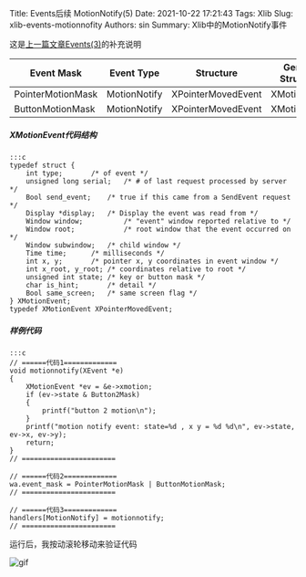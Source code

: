 Title: Events后续 MotionNotify(5)
Date: 2021-10-22 17:21:43
Tags: Xlib
Slug: xlib-events-motionnofity
Authors: sin
Summary: Xlib中的MotionNotify事件

这是[上一篇文章Events(3)](http://www.lithum.tech/index.php/archives/29/)的补充说明



| **Event Mask**    | **Event Type** | **Structure**      | **Generic Structure** |
| ----------------- | -------------- | ------------------ | --------------------- |
| PointerMotionMask | MotionNotify   | XPointerMovedEvent | XMotionEvent          |
| ButtonMotionMask  | MotionNotify   | XPointerMovedEvent | XMotionEvent          |



##### XMotionEvent代码结构

    :::c
    typedef struct {
        int type;		/* of event */
        unsigned long serial;	/* # of last request processed by server */
        Bool send_event;	/* true if this came from a SendEvent request */
        Display *display;	/* Display the event was read from */
        Window window;	        /* "event" window reported relative to */
        Window root;	        /* root window that the event occurred on */
        Window subwindow;	/* child window */
        Time time;		/* milliseconds */
        int x, y;		/* pointer x, y coordinates in event window */
        int x_root, y_root;	/* coordinates relative to root */
        unsigned int state;	/* key or button mask */
        char is_hint;		/* detail */
        Bool same_screen;	/* same screen flag */
    } XMotionEvent;
    typedef XMotionEvent XPointerMovedEvent;





##### 样例代码

    :::c
    // ======代码1=============
    void motionnotify(XEvent *e)
    {
        XMotionEvent *ev = &e->xmotion;
        if (ev->state & Button2Mask)
        {
            printf("button 2 motion\n");
        }
        printf("motion notify event: state=%d , x y = %d %d\n", ev->state, ev->x, ev->y);
        return;
    }
    // =======================

    // ======代码2=============
    wa.event_mask = PointerMotionMask | ButtonMotionMask;
    // =======================

    // ======代码3=============
    handlers[MotionNotify] = motionnotify;
    // =======================


运行后，我按动滚轮移动来验证代码



![gif](https://gitee.com/xuanmingyi/imagebed/raw/master/img/motion.gif)